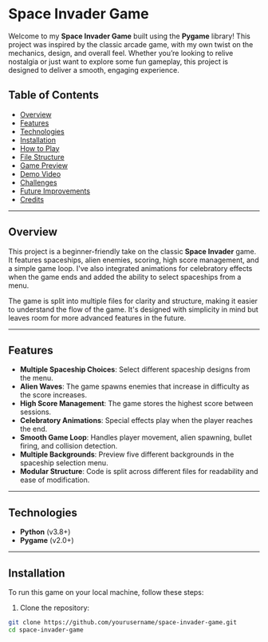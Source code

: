 # Space Invader Game

Welcome to my **Space Invader Game** built using the **Pygame** library! This project was inspired by the classic arcade game, with my own twist on the mechanics, design, and overall feel. Whether you’re looking to relive nostalgia or just want to explore some fun gameplay, this project is designed to deliver a smooth, engaging experience.

## Table of Contents
- [Overview](#overview)
- [Features](#features)
- [Technologies](#technologies)
- [Installation](#installation)
- [How to Play](#how-to-play)
- [File Structure](#file-structure)
- [Game Preview](#game-preview)
- [Demo Video](#demo-video)
- [Challenges](#challenges)
- [Future Improvements](#future-improvements)
- [Credits](#credits)

---

## Overview

This project is a beginner-friendly take on the classic **Space Invader** game. It features spaceships, alien enemies, scoring, high score management, and a simple game loop. I've also integrated animations for celebratory effects when the game ends and added the ability to select spaceships from a menu.

The game is split into multiple files for clarity and structure, making it easier to understand the flow of the game. It's designed with simplicity in mind but leaves room for more advanced features in the future.

---

## Features

- **Multiple Spaceship Choices**: Select different spaceship designs from the menu.
- **Alien Waves**: The game spawns enemies that increase in difficulty as the score increases.
- **High Score Management**: The game stores the highest score between sessions.
- **Celebratory Animations**: Special effects play when the player reaches the end.
- **Smooth Game Loop**: Handles player movement, alien spawning, bullet firing, and collision detection.
- **Multiple Backgrounds**: Preview five different backgrounds in the spaceship selection menu.
- **Modular Structure**: Code is split across different files for readability and ease of modification.

---

## Technologies

- **Python** (v3.8+)
- **Pygame** (v2.0+)

---

## Installation

To run this game on your local machine, follow these steps:

1. Clone the repository:

```bash
git clone https://github.com/yourusername/space-invader-game.git
cd space-invader-game
